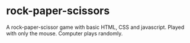 # rock-paper-scissors
A rock-paper-scissor game with basic HTML, CSS and javascript.
Played with only the mouse.
Computer plays randomly.

